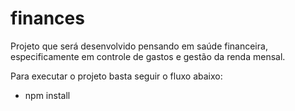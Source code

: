 # finances

Projeto que será desenvolvido pensando em saúde financeira, especificamente em controle de gastos e gestão da renda mensal.


Para executar o projeto basta seguir o fluxo abaixo:

- npm install

